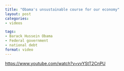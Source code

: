 ```yaml
---
title: "Obama's unsustainable course for our economy"
layout: post
categories:
- videos

tags:
- Barack Hussein Obama
- Federal government
- national debt
format: video
---
```


https://www.youtube.com/watch?v=vvYStT2CnPU
